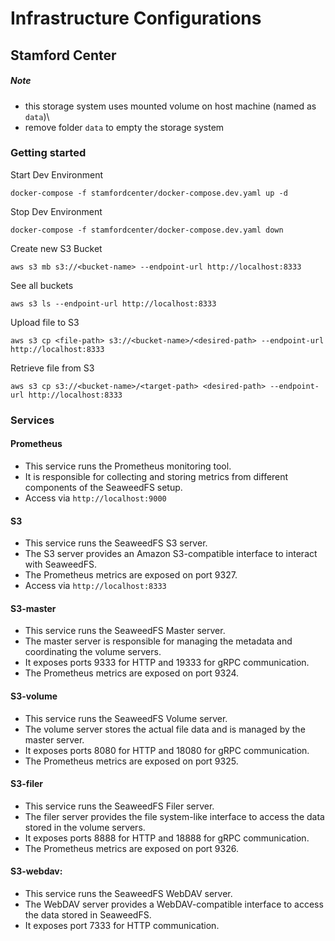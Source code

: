 # Infrastructure Configurations

## Stamford Center
##### Note
- this storage system uses mounted volume on host machine (named as `data`)\
- remove folder `data` to empty the storage system
### Getting started
Start Dev Environment
```
docker-compose -f stamfordcenter/docker-compose.dev.yaml up -d
```
Stop Dev Environment
```
docker-compose -f stamfordcenter/docker-compose.dev.yaml down
```
Create new S3 Bucket
```
aws s3 mb s3://<bucket-name> --endpoint-url http://localhost:8333
```
See all buckets
```
aws s3 ls --endpoint-url http://localhost:8333
```
Upload file to S3
```
aws s3 cp <file-path> s3://<bucket-name>/<desired-path> --endpoint-url http://localhost:8333
```
Retrieve file from S3
```
aws s3 cp s3://<bucket-name>/<target-path> <desired-path> --endpoint-url http://localhost:8333
```


### Services
#### Prometheus
- This service runs the Prometheus monitoring tool.
- It is responsible for collecting and storing metrics from different components of the SeaweedFS setup.
- Access via `http://localhost:9000`

#### S3
- This service runs the SeaweedFS S3 server.
- The S3 server provides an Amazon S3-compatible interface to interact with 
SeaweedFS.
- The Prometheus metrics are exposed on port 9327.
- Access via `http://localhost:8333`

#### S3-master
- This service runs the SeaweedFS Master server.
- The master server is responsible for managing the metadata and coordinating the volume servers.
- It exposes ports 9333 for HTTP and 19333 for gRPC communication.
- The Prometheus metrics are exposed on port 9324.

#### S3-volume
- This service runs the SeaweedFS Volume server.
- The volume server stores the actual file data and is managed by the master server.
- It exposes ports 8080 for HTTP and 18080 for gRPC communication.
- The Prometheus metrics are exposed on port 9325.

#### S3-filer
- This service runs the SeaweedFS Filer server.
- The filer server provides the file system-like interface to access the data stored in the volume servers.
- It exposes ports 8888 for HTTP and 18888 for gRPC communication.
- The Prometheus metrics are exposed on port 9326.

#### S3-webdav:
- This service runs the SeaweedFS WebDAV server.
- The WebDAV server provides a WebDAV-compatible interface to access the data stored in SeaweedFS.
- It exposes port 7333 for HTTP communication.

